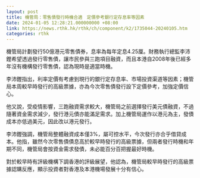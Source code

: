 ```yaml
---
layout: post
title: 機管局：零售債發行時機合適　定價參考銀行定存息率等因素
date: 2024-01-05 12:28:21.000000000 +08:00
link: https://news.rthk.hk/rthk/ch/component/k2/1735044-20240105.htm
categories: rthk
---
```


機管局計劃發行50億港元零售債券，息率為每年定息4.25厘。財務執行總監李沛鏗希望透過發行零售債，讓市民參與三跑項目融資，而且本港自2008年後已經多年沒有機構發行零售債，認為現時是適當時機。

李沛鏗指出，利率定價有考慮到現行的銀行定存息率、市場投資渠道等因素；機管局本周較早時發行的高級票據，亦為今次零售債發行設下定價參考，加強定價信心。

他又說，受疫情影響，三跑融資需求較大，機管局之前選擇發行美元債融資，不過隨著資金需求減少，發行港元債亦能滿足需求。加上機管局運作以港元為主，發債成本亦低過美元，因此改以港元發行。

李沛鏗強調，機管局整體融資成本僅3%，屬可控水平，今次發行亦合乎借貸成本。他指，雖然今次零售債債息高於較早時發行的高級票據，但兩者發行時機和年期不同，機管局會按資金需求發債，未必能百分百把握最好時機。

對於較早時有評級機構下調香港的評級展望，他認為，機管局較早時發行的高級票據認購反應，顯示投資者對香港及本港機場發展十分有信心。
